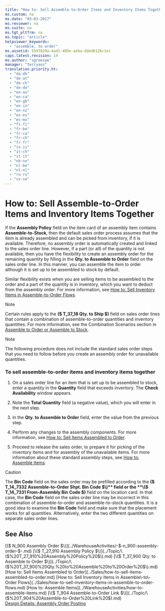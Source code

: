 ```yaml
---
title: "How to: Sell Assemble-to-Order Items and Inventory Items Together"
ms.custom: na
ms.date: "03-03-2017"
ms.reviewer: na
ms.suite: na
ms.tgt_pltfrm: na
ms.topic: "article"
helpviewer_keywords: 
  - "assemble, to order"
ms.assetid: 5597829a-4ad1-489e-aeba-dded812bc1ec
caps.latest.revision: 14
ms.author: "sgroespe"
manager: "terryaus"
translation.priority.ht: 
  - "da-dk"
  - "de-at"
  - "de-ch"
  - "de-de"
  - "en-au"
  - "en-ca"
  - "en-gb"
  - "en-in"
  - "en-nz"
  - "es-es"
  - "es-mx"
  - "fi-fi"
  - "fr-be"
  - "fr-ca"
  - "fr-ch"
  - "fr-fr"
  - "is-is"
  - "it-ch"
  - "it-it"
  - "nb-no"
  - "nl-be"
  - "nl-nl"
  - "ru-ru"
  - "sv-se"
---
```

# How to: Sell Assemble-to-Order Items and Inventory Items Together
If the **Assembly Policy** field on the item card of an assembly item contains **Assemble\-to\-Stock**, then the default sales order process assumes that the item is already assembled and can be picked from inventory, if it is available. Therefore, no assembly order is automatically created and linked to the sales order line. However, if a part \(or all\) of the quantity is not available, then you have the flexibility to create an assembly order for the remaining quantity by filling in the **Qty. to Assemble to Order** field on the sales order line. In this manner, you can assemble the item to order although it is set up to be assembled to stock by default.  
  
 Similar flexibility exists when you are selling items to be assembled to the order and a part of the quantity is in inventory, which you want to deduct from the assembly order. For more information, see [How to: Sell Inventory Items in Assemble\-to\-Order Flows](../Sales/how-to-sell-inventory-items-in-assemble-to-order-flows.md).  
  
> [!NOTE]  
>  Certain rules apply to the **\($ T\_37\_18 Qty. to Ship $\)** field on sales order lines that contain a combination of assemble\-to\-order quantities and inventory quantities. For more information, see the Combination Scenarios section in [Assemble to Order or Assemble to Stock](../DesignAndEngineering/assemble-to-order-or-assemble-to-stock.md).  
  
> [!NOTE]  
>  The following procedure does not include the standard sales order steps that you need to follow before you create an assembly order for unavailable quantities.  
  
### To sell assemble\-to\-order items and inventory items together  
  
1.  On a sales order line for an item that is set up to be assembled to stock, enter a quantity in the **Quantity** field that exceeds inventory. The **Check Availability** window appears.  
  
2.  Note the **Total Quantity** field \(a negative value\), which you will enter in the next step.  
  
3.  In the **Qty. to Assemble to Order** field, enter the value from the previous step.  
  
4.  Perform any changes to the assembly components. For more information, see [How to: Sell Items Assembled to Order](../Sales/how-to-sell-items-assembled-to-order.md).  
  
5.  Proceed to release the sales order, to prepare it for picking of the inventory items and for assembly of the unavailable items. For more information about these standard assembly steps, see [How to: Assemble Items](../WarehouseActivities/how-to-assemble-items.md).  
  
> [!CAUTION]  
>  The **Bin Code** field on the sales order may be prefilled according to the **\($ T\_14\_7332 Assemble\-to\-Order Shpt. Bin Code $\)** field or the **\($ T\_14\_7331 From\-Assembly Bin Code $\)** field on the location card. In that case, the **Bin Code** field on the sales order line may be incorrect in this combination of assemble\-to\-order and assemble\-to\-stock quantities. It is a good idea to examine the **Bin Code** field and make sure that the placement works for all quantities. Alternatively, enter the two different quantities on separate sales order lines.  
  
## See Also  
 [\($ N\_900 Assembly Order $\)](../WarehouseActivities/-$-n_900-assembly-order-$-.md)   
 [\($ T\_27\_910 Assembly Policy $\)](../Topic/\($%20T_27_910%20Assembly%20Policy%20$\).md)   
 [\($ T\_37\_900 Qty. to Assemble to Order $\)](../Topic/\($%20T_37_900%20Qty.%20to%20Assemble%20to%20Order%20$\).md)   
 [How to: Sell Items Assembled to Order](../Sales/how-to-sell-items-assembled-to-order.md)   
 [How to: Sell Inventory Items in Assemble\-to\-Order Flows](../Sales/how-to-sell-inventory-items-in-assemble-to-order-flows.md)   
 [How to: Assemble Items](../WarehouseActivities/how-to-assemble-items.md)   
 [\($ T\_904 Assemble\-to\-Order Link $\)](../Topic/\($%20T_904%20Assemble-to-Order%20Link%20$\).md)   
 [Design Details: Assembly Order Posting](../ApplicationDesign/design-details-assembly-order-posting.md)